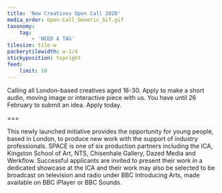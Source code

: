 ```yaml
---
title: 'New Creatives Open Call 2020'
media_order: Open-Call_Generic_Gif.gif
taxonomy:
    tag:
        - 'NEED A TAG'
tilesize: tile-w
packerytilewidth: w-1/4
stickyposition: topright
feed:
    limit: 10
---
```


Calling all London-based creatives aged 16-30. Apply to make a short audio, moving image or interactive piece with us. You have until 26 February to submit an idea. Apply today.

===

This newly launched initiative provides the opportunity for young people, based in London, to produce new work with the support of industry professionals. SPACE is one of six production partners including the ICA, Kingston School of Art, NTS, Chisenhale Gallery, Dazed Media and Werkflow. Successful applicants are invited to present their work in a dedicated showcase at the ICA and their work may also be selected to be broadcast on television and radio under BBC Introducing Arts, made available on BBC iPlayer or BBC Sounds.